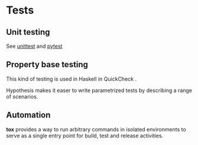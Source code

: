 # Tests

## Unit testing

See [unittest]( ../unittest ) and [pytest]( ../pytest)


## Property base testing

This kind of testing is used in Haskell in QuickCheck <badge-stars repo='https://hackage.haskell.org/package/QuickCheck'></badge-stars>.

 Hypothesis <badge-stars repo='https://github.com/HypothesisWorks/hypothesis'></badge-stars> <badge-doc href='https://hypothesis.readthedocs.io'></badge-doc>  makes it easer to write parametrized tests by describing a range of scenarios.


## Automation

<b>tox</b> <badge-stars repo='tox-dev/tox'></badge-stars> <badge-doc
href="https://tox.readthedocs.io"></badge-doc> provides a way to run arbitrary commands in isolated environments to serve as a single entry point for build, test and release activities.
